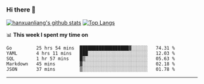 ### Hi there 👋

<!--
**hanxuanliang/hanxuanliang** is a ✨ _special_ ✨ repository because its `README.md` (this file) appears on your GitHub profile.

Here are some ideas to get you started:

- 🔭 I’m currently working on ...
- 🌱 I’m currently learning ...
- 👯 I’m looking to collaborate on ...
- 🤔 I’m looking for help with ...
- 💬 Ask me about ...
- 📫 How to reach me: ...
- 😄 Pronouns: ...
- ⚡ Fun fact: ...
-->
[![hanxuanliang's github stats](https://github-readme-stats.vercel.app/api?username=hanxuanliang&count_private=true&show_icons=true)](https://github.com/anuraghazra/github-readme-stats)
[![Top Langs](https://github-readme-stats.vercel.app/api/top-langs/?username=hanxuanliang&layout=compact)](https://github.com/anuraghazra/github-readme-stats)

📊 **This week I spent my time on**
<!--START_SECTION:waka-->
```text
Go         25 hrs 54 mins  ██████████████████▓░░░░░░   74.31 % 
YAML       4 hrs 11 mins   ███░░░░░░░░░░░░░░░░░░░░░░   12.03 % 
SQL        1 hr 57 mins    █▒░░░░░░░░░░░░░░░░░░░░░░░   05.63 % 
Markdown   45 mins         ▓░░░░░░░░░░░░░░░░░░░░░░░░   02.18 % 
JSON       37 mins         ▒░░░░░░░░░░░░░░░░░░░░░░░░   01.78 % 
```
<!--END_SECTION:waka-->

***